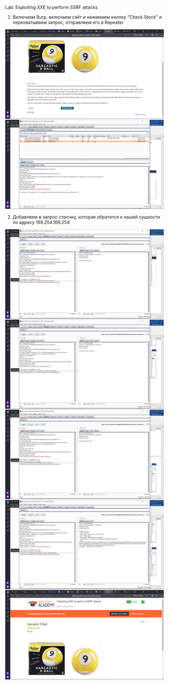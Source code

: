  Lab: Exploiting XXE to perform SSRF attacks
 
 1) Включаем Burp, включаем сайт и нажимаем кнопку "Check Stock" и перехватываем запрос, отправляем его в Repeater
 
 ![](00.png)
 ![](01.png)
 
 2) Добавляем в запрос строчку, которая обратится к нашей сущности по адресу 169.254.169.254
 
 ![](02.png)
 ![](03.png)
 ![](04.png)
 ![](05.png)
 ![](06.png)
